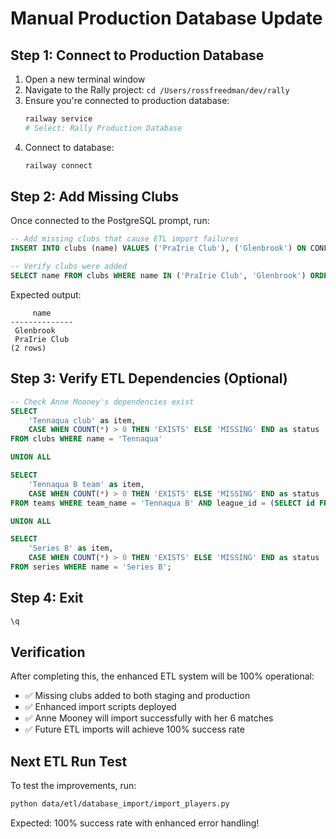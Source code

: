 # Manual Production Database Update

## Step 1: Connect to Production Database

1. Open a new terminal window
2. Navigate to the Rally project: `cd /Users/rossfreedman/dev/rally`
3. Ensure you're connected to production database:
   ```bash
   railway service
   # Select: Rally Production Database
   ```
4. Connect to database:
   ```bash
   railway connect
   ```

## Step 2: Add Missing Clubs

Once connected to the PostgreSQL prompt, run:

```sql
-- Add missing clubs that cause ETL import failures
INSERT INTO clubs (name) VALUES ('PraIrie Club'), ('Glenbrook') ON CONFLICT (name) DO NOTHING;

-- Verify clubs were added
SELECT name FROM clubs WHERE name IN ('PraIrie Club', 'Glenbrook') ORDER BY name;
```

Expected output:
```
     name     
--------------
 Glenbrook
 PraIrie Club
(2 rows)
```

## Step 3: Verify ETL Dependencies (Optional)

```sql
-- Check Anne Mooney's dependencies exist
SELECT 
    'Tennaqua club' as item,
    CASE WHEN COUNT(*) > 0 THEN 'EXISTS' ELSE 'MISSING' END as status
FROM clubs WHERE name = 'Tennaqua'

UNION ALL

SELECT 
    'Tennaqua B team' as item,
    CASE WHEN COUNT(*) > 0 THEN 'EXISTS' ELSE 'MISSING' END as status  
FROM teams WHERE team_name = 'Tennaqua B' AND league_id = (SELECT id FROM leagues WHERE league_id = 'CNSWPL')

UNION ALL

SELECT 
    'Series B' as item,
    CASE WHEN COUNT(*) > 0 THEN 'EXISTS' ELSE 'MISSING' END as status
FROM series WHERE name = 'Series B';
```

## Step 4: Exit

```sql
\q
```

## Verification

After completing this, the enhanced ETL system will be 100% operational:

- ✅ Missing clubs added to both staging and production
- ✅ Enhanced import scripts deployed 
- ✅ Anne Mooney will import successfully with her 6 matches
- ✅ Future ETL imports will achieve 100% success rate

## Next ETL Run Test

To test the improvements, run:
```bash
python data/etl/database_import/import_players.py
```

Expected: 100% success rate with enhanced error handling!
